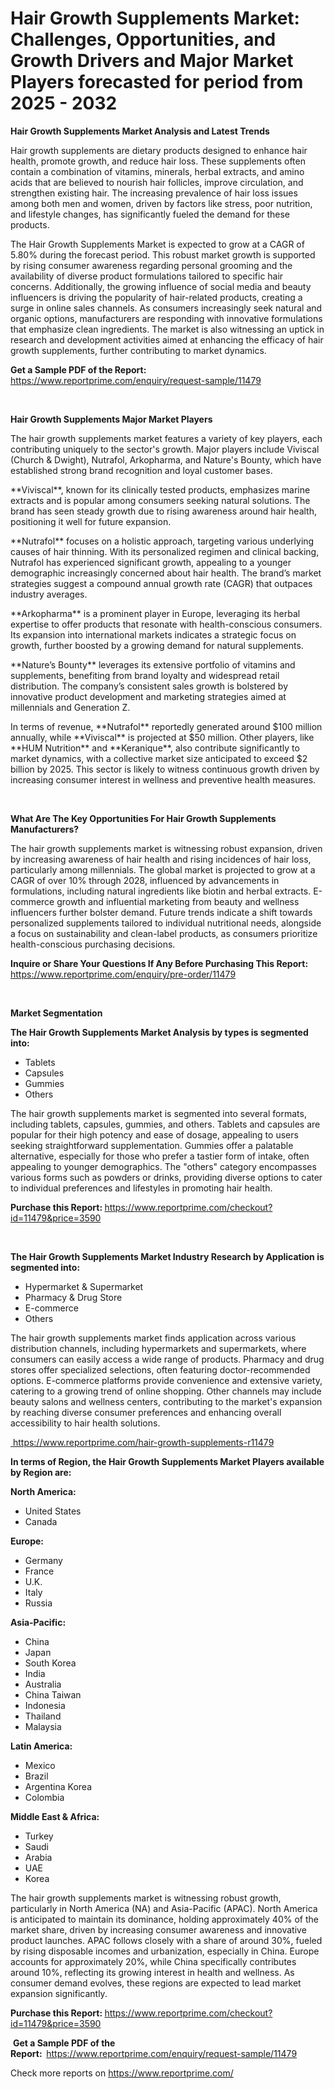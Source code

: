 <p><h1>Hair Growth Supplements Market: Challenges, Opportunities, and Growth Drivers and Major Market Players forecasted for period from 2025 - 2032</h1></p><p><strong>Hair Growth Supplements Market Analysis and Latest Trends</strong></p>
<p><p>Hair growth supplements are dietary products designed to enhance hair health, promote growth, and reduce hair loss. These supplements often contain a combination of vitamins, minerals, herbal extracts, and amino acids that are believed to nourish hair follicles, improve circulation, and strengthen existing hair. The increasing prevalence of hair loss issues among both men and women, driven by factors like stress, poor nutrition, and lifestyle changes, has significantly fueled the demand for these products.</p><p>The Hair Growth Supplements Market is expected to grow at a CAGR of 5.80% during the forecast period. This robust market growth is supported by rising consumer awareness regarding personal grooming and the availability of diverse product formulations tailored to specific hair concerns. Additionally, the growing influence of social media and beauty influencers is driving the popularity of hair-related products, creating a surge in online sales channels. As consumers increasingly seek natural and organic options, manufacturers are responding with innovative formulations that emphasize clean ingredients. The market is also witnessing an uptick in research and development activities aimed at enhancing the efficacy of hair growth supplements, further contributing to market dynamics.</p></p>
<p><strong>Get a Sample PDF of the Report:&nbsp;</strong> <a href="https://www.reportprime.com/enquiry/request-sample/11479?utm_campaign=3288&utm_medium=2&utm_source=Github&utm_content=ia&utm_term=20032025&utm_id=hair-growth-supplements">https://www.reportprime.com/enquiry/request-sample/11479</a></p>
<p>&nbsp;</p>
<p><strong>Hair Growth Supplements Major Market Players</strong></p>
<p><p>The hair growth supplements market features a variety of key players, each contributing uniquely to the sector's growth. Major players include Viviscal (Church & Dwight), Nutrafol, Arkopharma, and Nature's Bounty, which have established strong brand recognition and loyal customer bases.</p><p>**Viviscal**, known for its clinically tested products, emphasizes marine extracts and is popular among consumers seeking natural solutions. The brand has seen steady growth due to rising awareness around hair health, positioning it well for future expansion.</p><p>**Nutrafol** focuses on a holistic approach, targeting various underlying causes of hair thinning. With its personalized regimen and clinical backing, Nutrafol has experienced significant growth, appealing to a younger demographic increasingly concerned about hair health. The brand’s market strategies suggest a compound annual growth rate (CAGR) that outpaces industry averages.</p><p>**Arkopharma** is a prominent player in Europe, leveraging its herbal expertise to offer products that resonate with health-conscious consumers. Its expansion into international markets indicates a strategic focus on growth, further boosted by a growing demand for natural supplements.</p><p>**Nature’s Bounty** leverages its extensive portfolio of vitamins and supplements, benefiting from brand loyalty and widespread retail distribution. The company’s consistent sales growth is bolstered by innovative product development and marketing strategies aimed at millennials and Generation Z.</p><p>In terms of revenue, **Nutrafol** reportedly generated around $100 million annually, while **Viviscal** is projected at $50 million. Other players, like **HUM Nutrition** and **Keranique**, also contribute significantly to market dynamics, with a collective market size anticipated to exceed $2 billion by 2025. This sector is likely to witness continuous growth driven by increasing consumer interest in wellness and preventive health measures.</p></p>
<p>&nbsp;</p>
<p><strong>What Are The Key Opportunities For Hair Growth Supplements Manufacturers?</strong></p>
<p><p>The hair growth supplements market is witnessing robust expansion, driven by increasing awareness of hair health and rising incidences of hair loss, particularly among millennials. The global market is projected to grow at a CAGR of over 10% through 2028, influenced by advancements in formulations, including natural ingredients like biotin and herbal extracts. E-commerce growth and influential marketing from beauty and wellness influencers further bolster demand. Future trends indicate a shift towards personalized supplements tailored to individual nutritional needs, alongside a focus on sustainability and clean-label products, as consumers prioritize health-conscious purchasing decisions.</p></p>
<p><strong>Inquire or Share Your Questions If Any Before Purchasing This Report:</strong> <a href="https://www.reportprime.com/enquiry/pre-order/11479?utm_campaign=3288&utm_medium=2&utm_source=Github&utm_content=ia&utm_term=20032025&utm_id=hair-growth-supplements">https://www.reportprime.com/enquiry/pre-order/11479</a></p>
<p>&nbsp;</p>
<p><strong>Market Segmentation</strong></p>
<p><strong>The Hair Growth Supplements Market Analysis by types is segmented into:</strong></p>
<p><ul><li>Tablets</li><li>Capsules</li><li>Gummies</li><li>Others</li></ul></p>
<p><p>The hair growth supplements market is segmented into several formats, including tablets, capsules, gummies, and others. Tablets and capsules are popular for their high potency and ease of dosage, appealing to users seeking straightforward supplementation. Gummies offer a palatable alternative, especially for those who prefer a tastier form of intake, often appealing to younger demographics. The "others" category encompasses various forms such as powders or drinks, providing diverse options to cater to individual preferences and lifestyles in promoting hair health.</p></p>
<p><strong>Purchase this Report:&nbsp;</strong><a href="https://www.reportprime.com/checkout?id=11479&price=3590&utm_campaign=3288&utm_medium=2&utm_source=Github&utm_content=ia&utm_term=20032025&utm_id=hair-growth-supplements">https://www.reportprime.com/checkout?id=11479&price=3590</a></p>
<p>&nbsp;</p>
<p><strong>The Hair Growth Supplements Market Industry Research by Application is segmented into:</strong></p>
<p><ul><li>Hypermarket & Supermarket</li><li>Pharmacy & Drug Store</li><li>E-commerce</li><li>Others</li></ul></p>
<p><p>The hair growth supplements market finds application across various distribution channels, including hypermarkets and supermarkets, where consumers can easily access a wide range of products. Pharmacy and drug stores offer specialized selections, often featuring doctor-recommended options. E-commerce platforms provide convenience and extensive variety, catering to a growing trend of online shopping. Other channels may include beauty salons and wellness centers, contributing to the market's expansion by reaching diverse consumer preferences and enhancing overall accessibility to hair health solutions.</p></p>
<p><a href="https://www.reportprime.com/hair-growth-supplements-r11479?utm_campaign=3288&utm_medium=2&utm_source=Github&utm_content=ia&utm_term=20032025&utm_id=hair-growth-supplements">&nbsp;https://www.reportprime.com/hair-growth-supplements-r11479</a></p>
<p><strong>In terms of Region, the Hair Growth Supplements Market Players available by Region are:</strong></p>
<p>
    <p> <strong> North America: </strong>
        <ul>
            <li>United States</li>
            <li>Canada</li>
        </ul>
        </p> 
    <p> <strong> Europe: </strong>
        <ul>
            <li>Germany</li>
            <li>France</li>
            <li>U.K.</li>
            <li>Italy</li>
            <li>Russia</li>
        </ul>
        </p> 
    <p> <strong> Asia-Pacific: </strong>
        <ul>
            <li>China</li>
            <li>Japan</li>
            <li>South Korea</li>
            <li>India</li>
            <li>Australia</li>
            <li>China Taiwan</li>
            <li>Indonesia</li>
            <li>Thailand</li>
            <li>Malaysia</li>
        </ul>
        </p> 
    <p> <strong> Latin America: </strong>
        <ul>
            <li>Mexico</li>
            <li>Brazil</li>
            <li>Argentina Korea</li>
            <li>Colombia</li>
        </ul>
        </p> 
    <p> <strong> Middle East & Africa: </strong>
        <ul>
            <li>Turkey</li>
            <li>Saudi</li>
            <li>Arabia</li>
            <li>UAE</li>
            <li>Korea</li>
        </ul>
    </p>
    </p>
<p><p>The hair growth supplements market is witnessing robust growth, particularly in North America (NA) and Asia-Pacific (APAC). North America is anticipated to maintain its dominance, holding approximately 40% of the market share, driven by increasing consumer awareness and innovative product launches. APAC follows closely with a share of around 30%, fueled by rising disposable incomes and urbanization, especially in China. Europe accounts for approximately 20%, while China specifically contributes around 10%, reflecting its growing interest in health and wellness. As consumer demand evolves, these regions are expected to lead market expansion significantly.</p></p>
<p><strong>Purchase this Report: </strong><a href="https://www.reportprime.com/checkout?id=11479&price=3590&utm_campaign=3288&utm_medium=2&utm_source=Github&utm_content=ia&utm_term=20032025&utm_id=hair-growth-supplements">https://www.reportprime.com/checkout?id=11479&price=3590</a></p>
<p>&nbsp;<strong>Get a Sample PDF of the Report:&nbsp;&nbsp;</strong><a href="https://www.reportprime.com/enquiry/request-sample/11479?utm_campaign=3288&utm_medium=2&utm_source=Github&utm_content=ia&utm_term=20032025&utm_id=hair-growth-supplements">https://www.reportprime.com/enquiry/request-sample/11479</a></p>
<p><strong></strong></p>
<p>Check more reports on <a href="https://www.reportprime.com/?utm_campaign=3288&utm_medium=2&utm_source=Github&utm_content=ia&utm_term=20032025&utm_id=hair-growth-supplements">https://www.reportprime.com/</a></p>